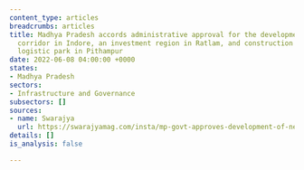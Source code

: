 ```yaml
---
content_type: articles
breadcrumbs: articles
title: Madhya Pradesh accords administrative approval for the development of an economic
  corridor in Indore, an investment region in Ratlam, and construction of a multimodal
  logistic park in Pithampur
date: 2022-06-08 04:00:00 +0000
states:
- Madhya Pradesh
sectors:
- Infrastructure and Governance
subsectors: []
sources:
- name: Swarajya
  url: https://swarajyamag.com/insta/mp-govt-approves-development-of-new-investment-region-economic-corridor-and-multi-modal-logistic-park-in-state
details: []
is_analysis: false

---
```

